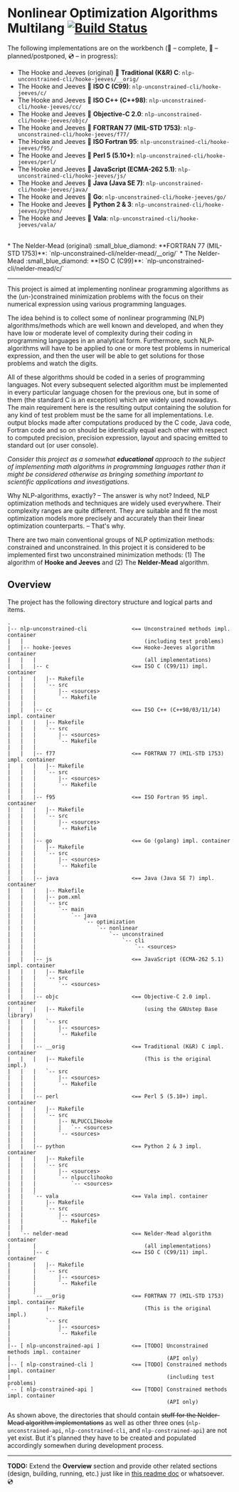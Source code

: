 # Nonlinear Optimization Algorithms Multilang [![Build Status](https://travis-ci.org/rgolubtsov/nonlinear-optimization-algorithms-multilang.svg?branch=master)](https://travis-ci.org/rgolubtsov/nonlinear-optimization-algorithms-multilang)

The following implementations are on the workbench (:small_blue_diamond: &ndash; complete, :small_orange_diamond: &ndash; planned/postponed, :cd: &ndash; in progress):

* The Hooke and Jeeves (original) :small_blue_diamond: **Traditional (K&amp;R) C**: `nlp-unconstrained-cli/hooke-jeeves/__orig/`
* The Hooke and Jeeves :small_blue_diamond: **ISO C (C99)**: `nlp-unconstrained-cli/hooke-jeeves/c/`
* The Hooke and Jeeves :small_blue_diamond: **ISO C++ (C++98)**: `nlp-unconstrained-cli/hooke-jeeves/cc/`
* The Hooke and Jeeves :small_blue_diamond: **Objective-C 2.0**: `nlp-unconstrained-cli/hooke-jeeves/objc/`
* The Hooke and Jeeves :small_blue_diamond: **FORTRAN 77 (MIL-STD 1753)**: `nlp-unconstrained-cli/hooke-jeeves/f77/`
* The Hooke and Jeeves :small_blue_diamond: **ISO Fortran 95**: `nlp-unconstrained-cli/hooke-jeeves/f95/`
* The Hooke and Jeeves :small_blue_diamond: **Perl 5 (5.10+)**: `nlp-unconstrained-cli/hooke-jeeves/perl/`
* The Hooke and Jeeves :small_blue_diamond: **JavaScript (ECMA-262 5.1)**: `nlp-unconstrained-cli/hooke-jeeves/js/`
* The Hooke and Jeeves :small_blue_diamond: **Java (Java SE 7)**: `nlp-unconstrained-cli/hooke-jeeves/java/`
* The Hooke and Jeeves :small_blue_diamond: **Go**: `nlp-unconstrained-cli/hooke-jeeves/go/`
* The Hooke and Jeeves :small_blue_diamond: **Python 2 &amp; 3**: `nlp-unconstrained-cli/hooke-jeeves/python/`
* The Hooke and Jeeves :small_blue_diamond: **Vala**: `nlp-unconstrained-cli/hooke-jeeves/vala/`
<br />
* The Nelder-Mead (original) :small_blue_diamond: **FORTRAN 77 (MIL-STD 1753)**: `nlp-unconstrained-cli/nelder-mead/__orig/`
* The Nelder-Mead :small_blue_diamond: **ISO C (C99)**: `nlp-unconstrained-cli/nelder-mead/c/`

---

This project is aimed at implementing nonlinear programming algorithms as the (un-)constrained minimization problems with the focus on their numerical expression using various programming languages.

The idea behind is to collect some of nonlinear programming (NLP) algorithms/methods which are well known and developed, and when they have low or moderate level of complexity during their coding in programming languages in an analytical form. Furthermore, such NLP-algorithms will have to be applied to one or more test problems in numerical expression, and then the user will be able to get solutions for those problems and watch the digits.

All of these algorithms should be coded in a series of programming languages. Not every subsequent selected algorithm must be implemented in every particular language chosen for the previous one, but in some of them (the standard C is an exception) which are widely used nowadays. The main requirement here is the resulting output containing the solution for any kind of test problem must be the same for all implementations. I.e. output blocks made after computations produced by the C code, Java code, Fortran code and so on should be identically equal each other with respect to computed precision, precision expression, layout and spacing emitted to standard out (or user console).

*Consider this project as a somewhat __educational__ approach to the subject of implementing math algorithms in programming languages rather than it might be considered otherwise as bringing something important to scientific applications and investigations.*

Why NLP-algorithms, exactly? &ndash; The answer is why not? Indeed, NLP optimization methods and techniques are widely used everywhere. Their complexity ranges are quite different. They are suitable and fit the most optimization models more precisely and accurately than their linear optimization counterparts. &ndash; That's why.

There are two main conventional groups of NLP optimization methods: constrained and unconstrained. In this project it is considered to be implemented first two unconstrained minimization methods: (1) The algorithm of **Hooke and Jeeves** and (2) The **Nelder-Mead** algorithm.

## Overview

The project has the following directory structure and logical parts and items.

```
.
|-- nlp-unconstrained-cli              <== Unconstrained methods impl. container
|   |                                      (including test problems)
|   |-- hooke-jeeves                   <== Hooke-Jeeves algorithm container
|   |   |                                  (all implementations)
|   |   |-- c                          <== ISO C (C99/11) impl. container
|   |   |   |-- Makefile
|   |   |   `-- src
|   |   |       |-- <sources>
|   |   |       `-- Makefile
|   |   |
|   |   |-- cc                         <== ISO C++ (C++98/03/11/14) impl. container
|   |   |   |-- Makefile
|   |   |   `-- src
|   |   |       |-- <sources>
|   |   |       `-- Makefile
|   |   |
|   |   |-- f77                        <== FORTRAN 77 (MIL-STD 1753) impl. container
|   |   |   |-- Makefile
|   |   |   `-- src
|   |   |       |-- <sources>
|   |   |       `-- Makefile
|   |   |
|   |   |-- f95                        <== ISO Fortran 95 impl. container
|   |   |   |-- Makefile
|   |   |   `-- src
|   |   |       |-- <sources>
|   |   |       `-- Makefile
|   |   |
|   |   |-- go                         <== Go (golang) impl. container
|   |   |   |-- Makefile
|   |   |   `-- src
|   |   |       |-- <sources>
|   |   |       `-- Makefile
|   |   |
|   |   |-- java                       <== Java (Java SE 7) impl. container
|   |   |   |-- Makefile
|   |   |   |-- pom.xml
|   |   |   `-- src
|   |   |       `-- main
|   |   |           `-- java
|   |   |               `-- optimization
|   |   |                   `-- nonlinear
|   |   |                       `-- unconstrained
|   |   |                           `-- cli
|   |   |                               `-- <sources>
|   |   |
|   |   |-- js                         <== JavaScript (ECMA-262 5.1) impl. container
|   |   |   |-- Makefile
|   |   |   `-- src
|   |   |       `-- <sources>
|   |   |
|   |   |-- objc                       <== Objective-C 2.0 impl. container
|   |   |   |-- Makefile                   (using the GNUstep Base library)
|   |   |   `-- src
|   |   |       |-- <sources>
|   |   |       `-- Makefile
|   |   |
|   |   |-- __orig                     <== Traditional (K&R) C impl. container
|   |   |   |-- Makefile                   (This is the original impl.)
|   |   |   `-- src
|   |   |       |-- <sources>
|   |   |       `-- Makefile
|   |   |
|   |   |-- perl                       <== Perl 5 (5.10+) impl. container
|   |   |   |-- Makefile
|   |   |   `-- src
|   |   |       |-- NLPUCCLIHooke
|   |   |       |   `-- <sources>
|   |   |       `-- <sources>
|   |   |
|   |   |-- python                     <== Python 2 & 3 impl. container
|   |   |   |-- Makefile
|   |   |   `-- src
|   |   |       |-- <sources>
|   |   |       `-- nlpucclihooko
|   |   |           `-- <sources>
|   |   |
|   |   `-- vala                       <== Vala impl. container
|   |       |-- Makefile
|   |       `-- src
|   |           |-- <sources>
|   |           `-- Makefile
|   |
|   `-- nelder-mead                    <== Nelder-Mead algorithm container
|       |                                  (all implementations)
|       |-- c                          <== ISO C (C99/11) impl. container
|       |   |-- Makefile
|       |   `-- src
|       |       |-- <sources>
|       |       `-- Makefile
|       |
|       `-- __orig                     <== FORTRAN 77 (MIL-STD 1753) impl. container
|           |-- Makefile                   (This is the original impl.)
|           `-- src
|               |-- <sources>
|               `-- Makefile
|
|-- [ nlp-unconstrained-api ]          <== [TODO] Unconstrained methods impl. container
|                                                 (API only)
|-- [ nlp-constrained-cli ]            <== [TODO] Constrained methods impl. container
|                                                 (including test problems)
`-- [ nlp-constrained-api ]            <== [TODO] Constrained methods impl. container
                                                  (API only)
```

As shown above, the directories that should contain ~~stuff for the Nelder-Mead algorithm implementations~~ as well as other three ones (`nlp-unconstrained-api`, `nlp-constrained-cli`, and `nlp-constrained-api`) are not yet exist. But it's planned they have to be created and populated accordingly somewhen during development process.

---

**TODO:** Extend the **Overview** section and provide other related sections (design, building, running, etc.) just like in [this readme doc](https://github.com/rgolubtsov/virtblkiosim/blob/master/README.md "VIRTual BLocK IO SIMulating (virtblkiosim)") or whatsoever. :cd:

